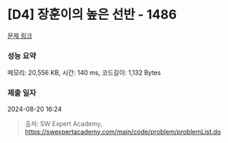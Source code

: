 # [D4] 장훈이의 높은 선반 - 1486 

[문제 링크](https://swexpertacademy.com/main/code/problem/problemDetail.do?contestProbId=AV2b7Yf6ABcBBASw) 

### 성능 요약

메모리: 20,556 KB, 시간: 140 ms, 코드길이: 1,132 Bytes

### 제출 일자

2024-08-20 16:24



> 출처: SW Expert Academy, https://swexpertacademy.com/main/code/problem/problemList.do